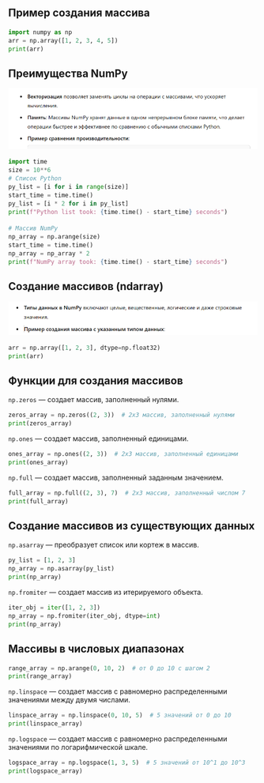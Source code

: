 ## Пример создания массива

```python
import numpy as np
arr = np.array([1, 2, 3, 4, 5])
print(arr)
```

## Преимущества NumPy

![alt text](image.png)

``` python
import time
size = 10**6
# Список Python
py_list = [i for i in range(size)]
start_time = time.time()
py_list = [i * 2 for i in py_list]
print(f"Python list took: {time.time() - start_time} seconds")

# Массив NumPy
np_array = np.arange(size)
start_time = time.time()
np_array = np_array * 2
print(f"NumPy array took: {time.time() - start_time} seconds")
```


## Создание массивов (ndarray)

![alt text](image-1.png)

``` python
arr = np.array([1, 2, 3], dtype=np.float32)
print(arr)
```

## Функции для создания массивов

`np.zeros` — создает массив, заполненный нулями.

``` python
zeros_array = np.zeros((2, 3))  # 2x3 массив, заполненный нулями
print(zeros_array)
```
`np.ones` — создает массив, заполненный единицами.

``` python
ones_array = np.ones((2, 3))  # 2x3 массив, заполненный единицами
print(ones_array)
```
`np.full` — создает массив, заполненный заданным значением.

``` python
full_array = np.full((2, 3), 7)  # 2x3 массив, заполненный числом 7
print(full_array)
```

## Создание массивов из существующих данных

`np.asarray` — преобразует список или кортеж в массив.

``` python
py_list = [1, 2, 3]
np_array = np.asarray(py_list)
print(np_array)
```

`np.fromiter` — создает массив из итерируемого объекта.

```python
iter_obj = iter([1, 2, 3])
np_array = np.fromiter(iter_obj, dtype=int)
print(np_array)
```

## Массивы в числовых диапазонах

``` python
range_array = np.arange(0, 10, 2)  # от 0 до 10 с шагом 2
print(range_array)
```

`np.linspace` — создает массив с равномерно распределенными значениями между двумя числами.

``` python
linspace_array = np.linspace(0, 10, 5)  # 5 значений от 0 до 10
print(linspace_array)
```

`np.logspace` — создает массив с равномерно распределенными значениями по логарифмической шкале.

```python
logspace_array = np.logspace(1, 3, 5)  # 5 значений от 10^1 до 10^3
print(logspace_array)
```